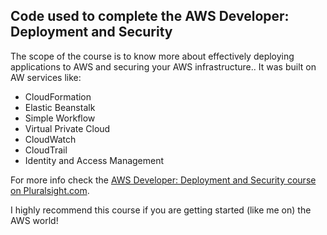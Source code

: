 ## Code used to complete the AWS Developer: Deployment and Security

The scope of the course is to know more about effectively deploying applications to AWS and securing your AWS infrastructure.. It was built on AW services like:
- CloudFormation
- Elastic Beanstalk
- Simple Workflow
- Virtual Private Cloud
- CloudWatch
- CloudTrail
- Identity and Access Management


For more info check the [AWS Developer: Deployment and Security course on Pluralsight.com](https://www.pluralsight.com/courses/aws-developer-deployment-security). 

I highly recommend this course if you are getting started (like me on) the AWS world!
